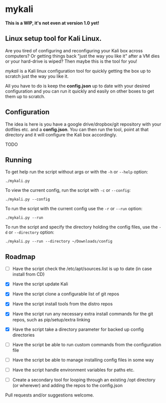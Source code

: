 # mykali

**This is a WIP, it's not even at version 1.0 yet!**

## Linux setup tool for Kali Linux.

Are you tired of configuring and reconfiguring your Kali box across computers? Or getting things back "just the way you like it" after a VM dies or your hard-drive is wiped? Then maybe this is the tool for you!

*mykali*  is a Kali linux configuration tool for quickly getting the box up to scratch just the way you like it. 

All you have to do is keep the **config.json** up to date with your desired configuration and you can run it quickly and easily on other boxes to get them up to scratch.

## Configuration

The idea is here is you have a google drive/dropbox/git repository with your dotfiles etc. and a **config.json**. You can then run the tool, point at that directory and it will configure the Kali box accordingly. 

TODO

## Running

To get help run the script without args or with the `-h` or `--help` option:
```
./mykali.py
```

To view the current config, run the script with `-c` or `--config`:

```
./mykali.py --config
```

To run the script with the current config use the `-r` or `--run` option:
```
./mykali.py --run
```

To run the script and specify the directory holding the config files, use the `-d` or `--directory` option:

```
./mykali.py --run --directory ~/Downloads/config
```

## Roadmap

- [ ] Have the script check the /etc/apt/sources.list is up to date (in case install from CD)
- [x] Have the script update Kali 
- [x] Have the script clone a configurable list of git repos 
- [x] Have the script install tools from the distro repos
- [x] Have the script run any necessary extra install commands for the git repos, such as pip/setup/extra linking
- [x] Have the script take a directory parameter for backed up config directories
- [ ] Have the script be able to run custom commands from the configuration file
- [ ] Have the script be able to manage installing config files in some way
- [ ] Have the script handle environment variables for paths etc.
- [ ] Create a secondary tool for looping through an existing /opt directory (or wherever) and adding the repos to the config.json


Pull requests and/or suggestions welcome.
